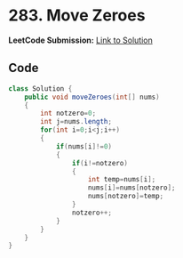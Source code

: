 # 283. Move Zeroes

**LeetCode Submission:** [Link to Solution](https://leetcode.com/problems/move-zeroes/submissions/1592891990
)

## Code

```java
class Solution {
    public void moveZeroes(int[] nums) 
    {
        int notzero=0;
        int j=nums.length;
        for(int i=0;i<j;i++)
        {
            if(nums[i]!=0)
            {
                if(i!=notzero)
                {
                    int temp=nums[i];
                    nums[i]=nums[notzero];
                    nums[notzero]=temp;
                }
                notzero++;
            }
        }
    }
}